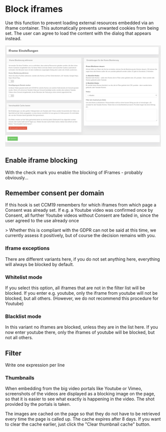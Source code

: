 # Block iframes

Use this function to prevent loading external resources embedded via an iframe container. This automatically prevents unwanted cookies from being set. The user can agree to load the content with the dialog that appears instead.

![screenshot-1641906162637](../assets/screenshot-1641906162637.jpg)





## Enable iframe blocking

With the check mark you enable the blocking of IFrames - probably obviously...

## Remember consent per domain

If this hook is set CCM19 remembers for which iframes from which page a Consent was already set. If e.g. a Youtube video was confirmed once by Consent, all further Youtube videos without Consent are faded in, since the user agreed to the use already once 

&gt; Whether this is compliant with the GDPR can not be said at this time, we currently assess it positively, but of course the decision remains with you.

### Iframe exceptions

There are different variants here, if you do not set anything here, everything will always be blocked by default.

### Whitelist mode

If you select this option, all iframes that are not in the filter list will be blocked. If you enter e.g. youtube, only the iframe from youtube will not be blocked, but all others. (However, we do not recommend this procedure for Youtube) 

### Blacklist mode

In this variant no iframes are blocked, unless they are in the list here. If you now enter youtube there, only the iframes of youtube will be blocked, but not all others.

## Filter

Write one expression per line 

### Thumbnails

When embedding from the big video portals like Youtube or Vimeo, screenshots of the videos are displayed as a blocking image on the page, so that it is easier to see what exactly is happening in the video. The shot provided by the portals is taken.

The images are cached on the page so that they do not have to be retrieved every time the page is called up. The cache expires after 8 days. If you want to clear the cache earlier, just click the "Clear thumbnail cache" button.
